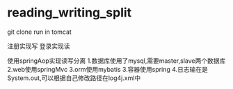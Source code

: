 # reading_writing_split
git clone
run in tomcat

注册实现写
登录实现读

使用springAop实现读写分离
1.数据库使用了mysql,需要master,slave两个数据库
2.web使用springMvc
3.orm使用mybatis
3.容器使用spring
4.日志输在是System.out,可以根据自己修改路径在log4j.xml中
